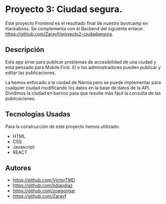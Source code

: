 # Proyecto 3: Ciudad segura.

Este proyecto Frontend es el resultado final de nuestro bootcamp en Hackaboss.
Se complementa con el Backend del siguiente enlace: https://github.com/Zarayf/proyecto2-ciudadsegura.

## Descripción

Esta app sirve para publicar problemas de accesibilidad de una ciudad y está pensado para Mobile First.
El o los administradores pueden publicar y editar las publicaciones.

La hemos enfocado a la ciudad de Narnia pero se puede implementar para cualquier ciudad modificando los datos en la base de datos de la API.
Dividimos la ciudad en barrios para que resulte más fácil la consulta de las publicaciones.

## Tecnologías Usadas

Para la construcción de este proyecto hemos utilizado:
* HTML
* CSS
* Javascript
* REACT




## Autores

* https://github.com/VictorTMD
* https://github.com/lidiapdiaz
* https://github.com/zoegongar
* https://github.com/Zarayf








